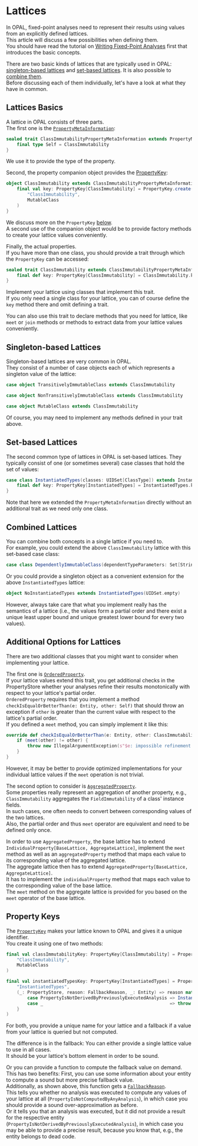 # Lattices

In OPAL, fixed-point analyses need to represent their results using values from an explicitly defined lattices.  
This article will discuss a few possibilities when defining them.  
You should have read the tutorial on [Writing Fixed-Point Analyses](FixedPointAnalyses.html) first that introduces the basic concepts.

There are two basic kinds of lattices that are typically used in OPAL: [singleton-based lattices](#singleton-based-lattices) and [set-based lattices](#set-based-lattices).
It is also possible to [combine them](#combined-lattices).  
Before discussing each of them individually, let's have a look at what they have in common.

## Lattices Basics

A lattice in OPAL consists of three parts.  
The first one is the [`PropertyMetaInformation`](/library/api/SNAPSHOT/org/opalj/fpcf/PropertyMetaInformation.html):
```scala
sealed trait ClassImmutabilityPropertyMetaInformation extends PropertyMetaInformation {
    final type Self = ClassImmutability
}
```
We use it to provide the type of the property.

Second, the property companion object provides the [PropertyKey](/library/api/SNAPSHOT/org/opalj/fpcf/PropertyKey.html):
```scala
object ClassImmutability extends ClassImmutabilityPropertyMetaInformation {
    final val key: PropertyKey[ClassImmutability] = PropertyKey.create(
        "ClassImmutability",
        MutableClass
    )
}
```
We discuss more on the `PropertyKey` [below](#property-keys).  
A second use of the companion object would be to provide factory methods to create your lattice values conveniently.

Finally, the actual properties.  
If you have more than one class, you should provide a trait through which the `PropertyKey` can be accessed:
```scala
sealed trait ClassImmutability extends ClassImmutabilityPropertyMetaInformation {
    final def key: PropertyKey[ClassImmutability] = ClassImmutability.key    
}
```
Implement your lattice using classes that implement this trait.  
If you only need a single class for your lattice, you can of course define the `key` method there and omit defining a trait.

You can also use this trait to declare methods that you need for lattice, like `meet` or `join` methods or methods to extract data from your lattice values conveniently.

## Singleton-based Lattices

Singleton-based lattices are very common in OPAL.  
They consist of a number of case objects each of which represents a singleton value of the lattice:
```scala
case object TransitivelyImmutableClass extends ClassImmutability

case object NonTransitivelyImmutableClass extends ClassImmutability

case object MutableClass extends ClassImmutability
```
Of course, you may need to implement any methods defined in your trait above.

## Set-based Lattices

The second common type of lattices in OPAL is set-based lattices.
They typically consist of one (or sometimes several) case classes that hold the set of values:
```scala
case class InstantiatedTypes(classes: UIDSet[ClassType]) extends InstantiatedTypesPropertyMetaInformation {
    final def key: PropertyKey[InstantiatedTypes] = InstantiatedTypes.key
}
```
Note that here we extended the `PropertyMetaInformation` directly without an additional trait as we need only one class.

## Combined Lattices

You can combine both concepts in a single lattice if you need to.  
For example, you could extend the above `ClassImmutability` lattice with this set-based case class:
```scala
case class DependentlyImmutableClass(dependentTypeParameters: Set[String])
```

Or you could provide a singleton object as a convenient extension for the above `InstantiatedTypes` lattice:
```scala
object NoInstantiatedTypes extends InstantiatedTypes(UIDSet.empty)
```

However, always take care that what you implement really has the semantics of a lattice (i.e., the values form a partial order and there exist a unique least upper bound and unique greatest lower bound for every two values).

## Additional Options for Lattices

There are two additional classes that you might want to consider when implementing your lattice.

The first one is [`OrderedProperty`](/library/api/SNAPSHOT/org/opalj/fpcf/OrderedProperty.html).  
If your lattice values extend this trait, you get additional checks in the PropertyStore whether your analyses refine their results monotonically with respect to your lattice's partial order.  
`OrderedProperty` requires that you implement a method `checkIsEqualOrBetterThan(e: Entity, other: Self)` that should throw an exception if `other` is greater than the current value with respect to the lattice's partial order.  
If you defined a `meet` method, you can simply implement it like this:
```scala
override def checkIsEqualOrBetterThan(e: Entity, other: ClassImmutability): Unit = {
    if (meet(other) != other) {
        throw new IllegalArgumentException(s"$e: impossible refinement: $other => $this")
    }
}
```
However, it may be better to provide optimized implementations for your individual lattice values if the `meet` operation is not trivial.

The second option to consider is [`AggregatedProperty`](/library/api/SNAPSHOT/org/opalj/fpcf/AggregatedProperty.html).  
Some properties really represent an aggregation of another property, e.g., `ClassImmutability` aggregates the `FieldImmutability` of a class' instance fields.  
In such cases, one often needs to convert between corresponding values of the two lattices.  
Also, the partial order and thus `meet` operator are equivalent and need to be defined only once.

In order to use `AggregatedProperty`, the base lattice has to extend `IndividualProperty[BaseLattice, AggregateLattice]`, implement the `meet` method as well as an `aggregatedProperty` method that maps each value to its corresponding value of the aggregated lattice.  
The aggregate lattice then has to extend `AggregatedProperty[BaseLattice, AggregateLattice]`.  
It has to implement the `individualProperty` method that maps each value to the corresponding value of the base lattice.  
The `meet` method on the aggregate lattice is provided for you based on the `meet` operator of the base lattice.

## Property Keys

The [`PropertyKey`](/library/api/SNAPSHOT/org/opalj/fpcf/PropertyKey.html) makes your lattice known to OPAL and gives it a unique identifier.  
You create it using one of two methods:
```scala
final val classImmutabilityKey: PropertyKey[ClassImmutability] = PropertyKey.create(
    "ClassImmutability",
    MutableClass
)

final val instantiatedTypesKey: PropertyKey[InstantiatedTypes] = PropertyKey.create(
    "InstantiatedTypes",
    (_: PropertyStore, reason: FallbackReason, _: Entity) => reason match {
        case PropertyIsNotDerivedByPreviouslyExecutedAnalysis => InstantiatedTypes(UIDSet.empty)
        case _                                                => throw new IllegalStateException(s"No analysis is scheduled for property InstantiatedTypes")
    }
)
```
For both, you provide a unique name for your lattice and a fallback if a value from your lattice is queried but not computed.

The difference is in the fallback: You can either provide a single lattice value to use in all cases.  
It should be your lattice's bottom element in order to be sound.

Or you can provide a function to compute the fallback value on demand.  
This has two benefits: First, you can use some information about your entity to compute a sound but more precise fallback value.  
Additionally, as shown above, this function gets a [`FallbackReason`](/library/api/SNAPSHOT/org/opalj/fpcf/FallbackReason.html).  
This tells you whether no analysis was executed to compute any values of your lattice at all (`PropertyIsNotComputedByAnyAnalysis`), in which case you should provide a sound over-approximation as before.  
Or it tells you that an analysis was executed, but it did not provide a result for the respective entity (`PropertyIsNotDerivedByPreviouslyExecutedAnalysis`), in which case you may be able to provide a precise result, because you know that, e.g., the entity belongs to dead code.